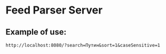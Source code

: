 # Feed Parser Server

## Example of use:
```
http://localhost:8080/?search=Путин&sort=1&caseSensitive=1
```